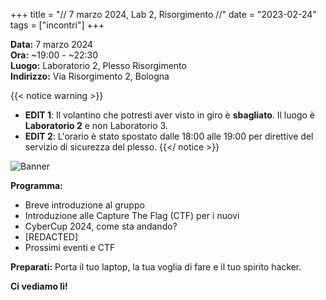 +++
title = "// 7 marzo 2024, Lab 2, Risorgimento //"
date = "2023-02-24"
tags = ["incontri"]
+++

**Data:** 7 marzo 2024 \
**Ora:** ~19:00 - ~22:30 \
**Luogo:** Laboratorio 2, Plesso Risorgimento \
**Indirizzo:** Via Risorgimento 2, Bologna

{{< notice warning >}}
- **EDIT 1**: Il volantino che potresti aver visto in giro è **sbagliato**. Il luogo è **Laboratorio 2** e non Laboratorio 3.
- **EDIT 2**: L'orario è stato spostato dalle 18:00 alle 19:00 per direttive del servizio di sicurezza del plesso.
{{</ notice >}}

![Banner](banner.png)

**Programma:**

* Breve introduzione al gruppo
* Introduzione alle Capture The Flag (CTF) per i nuovi
* CyberCup 2024, come sta andando?
* \[REDACTED\]
* Prossimi eventi e CTF

**Preparati:**
Porta il tuo laptop, la tua voglia di fare e il tuo spirito hacker.

**Ci vediamo lì!**
